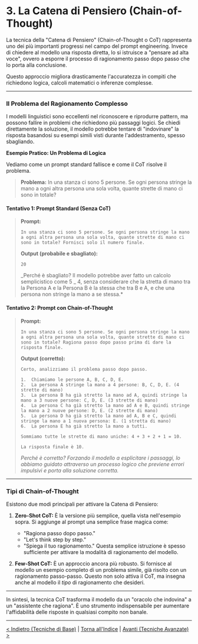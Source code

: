 # 3. La Catena di Pensiero (Chain-of-Thought)

La tecnica della "Catena di Pensiero" (Chain-of-Thought o CoT) rappresenta uno dei più importanti progressi nel campo del prompt engineering. Invece di chiedere al modello una risposta diretta, lo si istruisce a "pensare ad alta voce", ovvero a esporre il processo di ragionamento passo dopo passo che lo porta alla conclusione.

Questo approccio migliora drasticamente l'accuratezza in compiti che richiedono logica, calcoli matematici o inferenze complesse.

---

### Il Problema del Ragionamento Complesso

I modelli linguistici sono eccellenti nel riconoscere e riprodurre pattern, ma possono fallire in problemi che richiedono più passaggi logici. Se chiedi direttamente la soluzione, il modello potrebbe tentare di "indovinare" la risposta basandosi su esempi simili visti durante l'addestramento, spesso sbagliando.

**Esempio Pratico: Un Problema di Logica**

Vediamo come un prompt standard fallisce e come il CoT risolve il problema.

> **Problema:**
> In una stanza ci sono 5 persone. Se ogni persona stringe la mano a ogni altra persona una sola volta, quante strette di mano ci sono in totale?

#### Tentativo 1: Prompt Standard (Senza CoT)

> **Prompt:**
>
> ```
> In una stanza ci sono 5 persone. Se ogni persona stringe la mano a ogni altra persona una sola volta, quante strette di mano ci sono in totale? Fornisci solo il numero finale.
> ```
>
> **Output (probabile e sbagliato):**
>
> ```
> 20
> ```
>
> _Perché è sbagliato? Il modello potrebbe aver fatto un calcolo semplicistico come 5 _ 4, senza considerare che la stretta di mano tra la Persona A e la Persona B è la stessa che tra B e A, e che una persona non stringe la mano a se stessa.\*

#### Tentativo 2: Prompt con Chain-of-Thought

> **Prompt:**
>
> ```
> In una stanza ci sono 5 persone. Se ogni persona stringe la mano a ogni altra persona una sola volta, quante strette di mano ci sono in totale? Ragiona passo dopo passo prima di dare la risposta finale.
> ```
>
> **Output (corretto):**
>
> ```
> Certo, analizziamo il problema passo dopo passo.
>
> 1.  Chiamiamo le persone A, B, C, D, E.
> 2.  La persona A stringe la mano a 4 persone: B, C, D, E. (4 strette di mano)
> 3.  La persona B ha già stretto la mano ad A, quindi stringe la mano a 3 nuove persone: C, D, E. (3 strette di mano)
> 4.  La persona C ha già stretto la mano ad A e B, quindi stringe la mano a 2 nuove persone: D, E. (2 strette di mano)
> 5.  La persona D ha già stretto la mano ad A, B e C, quindi stringe la mano a 1 nuova persona: E. (1 stretta di mano)
> 6.  La persona E ha già stretto la mano a tutti.
>
> Sommiamo tutte le strette di mano uniche: 4 + 3 + 2 + 1 = 10.
>
> La risposta finale è 10.
> ```
>
> _Perché è corretto? Forzando il modello a esplicitare i passaggi, lo abbiamo guidato attraverso un processo logico che previene errori impulsivi e porta alla soluzione corretta._

---

### Tipi di Chain-of-Thought

Esistono due modi principali per attivare la Catena di Pensiero:

1.  **Zero-Shot CoT:** È la versione più semplice, quella vista nell'esempio sopra. Si aggiunge al prompt una semplice frase magica come:

    - "Ragiona passo dopo passo."
    - "Let's think step by step."
    - "Spiega il tuo ragionamento."
      Questa semplice istruzione è spesso sufficiente per attivare la modalità di ragionamento del modello.

2.  **Few-Shot CoT:** È un approccio ancora più robusto. Si fornisce al modello un esempio completo di un problema simile, già risolto con un ragionamento passo-passo. Questo non solo attiva il CoT, ma insegna anche al modello il _tipo_ di ragionamento che desideri.

---

In sintesi, la tecnica CoT trasforma il modello da un "oracolo che indovina" a un "assistente che ragiona". È uno strumento indispensabile per aumentare l'affidabilità delle risposte in qualsiasi compito non banale.

---

[< Indietro (Tecniche di Base)](./02-tecniche-di-base.md) | [Torna all'Indice](./index.md) | [Avanti (Tecniche Avanzate) >](./04-tecniche-avanzate.md)
